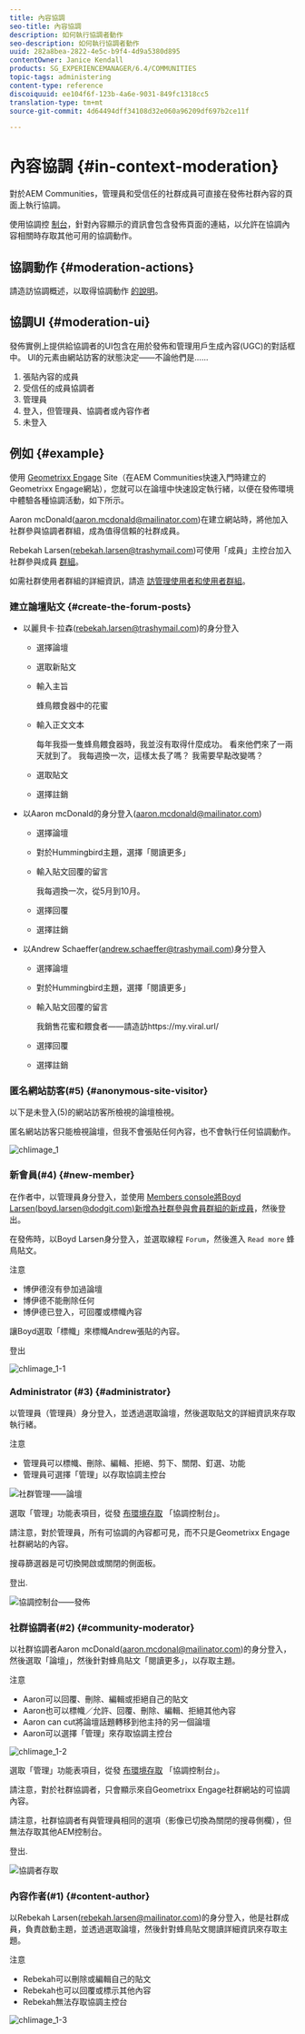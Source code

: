 ```yaml
---
title: 內容協調
seo-title: 內容協調
description: 如何執行協調者動作
seo-description: 如何執行協調者動作
uuid: 282a8bea-2822-4e5c-b9f4-4d9a5380d895
contentOwner: Janice Kendall
products: SG_EXPERIENCEMANAGER/6.4/COMMUNITIES
topic-tags: administering
content-type: reference
discoiquuid: ee104f6f-123b-4a6e-9031-849fc1318cc5
translation-type: tm+mt
source-git-commit: 4d64494dff34108d32e060a96209df697b2ce11f

---
```



# 內容協調 {#in-context-moderation}

對於AEM Communities，管理員和受信任的社群成員可直接在發佈社群內容的頁面上執行協調。

使用協調控 [制台](moderation.md)，針對內容顯示的資訊會包含發佈頁面的連結，以允許在協調內容相關時存取其他可用的協調動作。

## 協調動作 {#moderation-actions}

請造訪協調概述，以取得協調動作 [的說明](moderate-ugc.md#moderation-actions)。

## 協調UI {#moderation-ui}

發佈實例上提供給協調者的UI包含在用於發佈和管理用戶生成內容(UGC)的對話框中。 UI的元素由網站訪客的狀態決定——不論他們是……

1. 張貼內容的成員
1. 受信任的成員協調者
1. 管理員
1. 登入，但管理員、協調者或內容作者
1. 未登入

## 例如 {#example}

使用 [Geometrixx Engage](http://localhost:4503/content/sites/engage/en.html) [](getting-started.md)Site（在AEM Communities快速入門時建立的Geometrixx Engage網站），您就可以在論壇中快速設定執行緒，以便在發佈環境中體驗各種協調活動，如下所示。

Aaron mcDonald(aaron.mcdonald@mailinator.com)在建立網站時，將他加入社群參與協調者群組，成為值得信賴的社群成員。

Rebekah Larsen(rebekah.larsen@trashymail.com)可使用「成員」主控台加入社群參與成員 [群組](members.md)。

如需社群使用者群組的詳細資訊，請造 [訪管理使用者和使用者群組](users.md)。

### 建立論壇貼文 {#create-the-forum-posts}

* 以麗貝卡·拉森(rebekah.larsen@trashymail.com)的身分登入

   * 選擇論壇
   * 選取新貼文
   * 輸入主旨

      蜂鳥餵食器中的花蜜

   * 輸入正文文本

      每年我掛一隻蜂鳥餵食器時，我並沒有取得什麼成功。 看來他們來了一兩天就到了。 我每週換一次，這樣太長了嗎？ 我需要早點改變嗎？
   * 選取貼文
   * 選擇註銷

* 以Aaron mcDonald的身分登入(aaron.mcdonald@mailinator.com)

   * 選擇論壇
   * 對於Hummingbird主題，選擇「閱讀更多」
   * 輸入貼文回覆的留言

      我每週換一次，從5月到10月。

   * 選擇回覆
   * 選擇註銷

* 以Andrew Schaeffer(andrew.schaeffer@trashymail.com)身分登入

   * 選擇論壇
   * 對於Hummingbird主題，選擇「閱讀更多」
   * 輸入貼文回覆的留言

      我銷售花蜜和餵食者——請造訪https://my.viral.url/

   * 選擇回覆
   * 選擇註銷

### 匿名網站訪客(#5) {#anonymous-site-visitor}

以下是未登入(5)的網站訪客所檢視的論壇檢視。

匿名網站訪客只能檢視論壇，但我不會張貼任何內容，也不會執行任何協調動作。

![chlimage_1](assets/chlimage_1.png)

### 新會員(#4) {#new-member}

在作者中，以管理員身分登入，並使用 [Members console將Boyd Larsen(boyd.larsen@dodgit.com)新增為社群參與會員群組的新成員](members.md)，然後登出。

在發佈時，以Boyd Larsen身分登入，並選取線程 `Forum`，然後進入 `Read more` 蜂鳥貼文。

注意

* 博伊德沒有參加過論壇
* 博伊德不能刪除任何
* 博伊德已登入，可回覆或標幟內容

讓Boyd選取「標幟」來標幟Andrew張貼的內容。

登出

![chlimage_1-1](assets/chlimage_1-1.png)

### Administrator (#3) {#administrator}

以管理員（管理員）身分登入，並透過選取論壇，然後選取貼文的詳細資訊來存取執行緒。

注意

* 管理員可以標幟、刪除、編輯、拒絕、剪下、關閉、釘選、功能
* 管理員可選擇「管理」以存取協調主控台

![社群管理——論壇](assets/communityadmin-forum.png)

選取「管理」功能表項目，從發 [布環境存取](moderation.md) 「協調控制台」。

請注意，對於管理員，所有可協調的內容都可見，而不只是Geometrixx Engage社群網站的內容。

搜尋篩選器是可切換開啟或關閉的側面板。

登出.

![協調控制台——發佈](assets/moderationconsole-publish.png)

### 社群協調者(#2) {#community-moderator}

以社群協調者Aaron mcDonald(aaron.mcdonal@mailinator.com)的身分登入，然後選取「論壇」，然後針對蜂鳥貼文「閱讀更多」，以存取主題。

注意

* Aaron可以回覆、刪除、編輯或拒絕自己的貼文
* Aaron也可以標幟／允許、回覆、刪除、編輯、拒絕其他內容
* Aaron can cut將論壇話題轉移到他主持的另一個論壇
* Aaron可以選擇「管理」來存取協調主控台

![chlimage_1-2](assets/chlimage_1-2.png)

選取「管理」功能表項目，從發 [布環境存取](moderation.md) 「協調控制台」。

請注意，對於社群協調者，只會顯示來自Geometrixx Engage社群網站的可協調內容。

請注意，社群協調者有與管理員相同的選項（影像已切換為關閉的搜尋側欄），但無法存取其他AEM控制台。

登出.

![協調者存取](assets/moderatoraccess.png)

### 內容作者(#1) {#content-author}

以Rebekah Larsen(rebekah.larsen@mailinator.com)的身分登入，他是社群成員，負責啟動主題，並透過選取論壇，然後針對蜂鳥貼文閱讀詳細資訊來存取主題。

注意

* Rebekah可以刪除或編輯自己的貼文
* Rebekah也可以回覆或標示其他內容
* Rebekah無法存取協調主控台

![chlimage_1-3](assets/chlimage_1-3.png)

